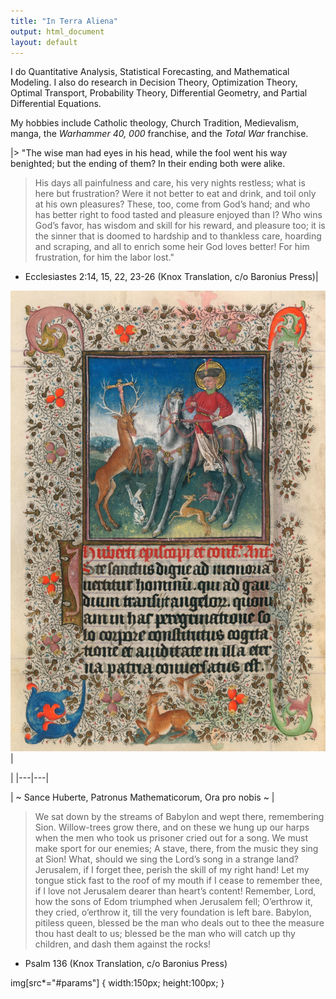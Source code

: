 ```yaml
---
title: "In Terra Aliena"
output: html_document
layout: default
---
```


I do Quantitative Analysis, Statistical Forecasting, and Mathematical Modeling. I also do research in Decision Theory, Optimization Theory, Optimal Transport, Probability Theory, Differential Geometry, and Partial Differential Equations.

My hobbies include Catholic theology, Church Tradition, Medievalism, manga, the _Warhammer 40, 000_ franchise, and the _Total War_ franchise.

|> "The wise man had eyes in his head, while the fool went his way benighted; but the ending of them? In their ending both were alike.

> His days all painfulness and care, his very nights restless; what is here but frustration? Were it not better to eat and drink, and toil only at his own pleasures? These, too, come from God’s hand; and who has better right to food tasted and pleasure enjoyed than I? Who wins God’s favor, has wisdom and skill for his reward, and pleasure too; it is the sinner that is doomed to hardship and to thankless care, hoarding and scraping, and all to enrich some heir God loves better! For him frustration,  for him the labor lost."

- Ecclesiastes 2:14, 15, 22, 23-26 (Knox Translation, c/o Baronius Press)|

![Saint Hubertus](saint_hubertus.png#params)|

|
|---|---|

| ~ Sance Huberte, Patronus Mathematicorum, Ora pro nobis ~ |

> We sat down by the streams of Babylon and wept there, remembering Sion. Willow-trees grow there, and on these we hung up our harps when the men who took us prisoner cried out for a song. We must make sport for our enemies; A stave, there, from the music they sing at Sion! What, should we sing the Lord’s song in a strange land? Jerusalem, if I forget thee, perish the skill of my right hand! Let my tongue stick fast to the roof of my mouth if I cease to remember thee, if I love not Jerusalem dearer than heart’s content! Remember, Lord, how the sons of Edom triumphed when Jerusalem fell; O’erthrow it, they cried, o’erthrow it, till the very foundation is left bare. Babylon, pitiless queen, blessed be the man who deals out to thee the measure thou hast dealt to us; blessed be the man who will catch up thy children, and dash them against the rocks!

- Psalm 136 (Knox Translation, c/o Baronius Press) 

img[src*="#params"] {
   width:150px;
   height:100px;
}

